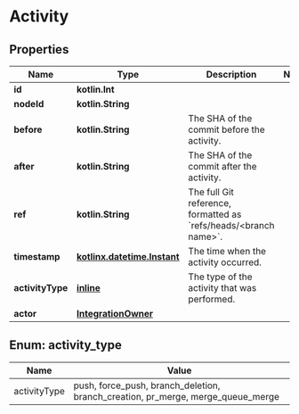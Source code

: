 
# Activity

## Properties
Name | Type | Description | Notes
------------ | ------------- | ------------- | -------------
**id** | **kotlin.Int** |  | 
**nodeId** | **kotlin.String** |  | 
**before** | **kotlin.String** | The SHA of the commit before the activity. | 
**after** | **kotlin.String** | The SHA of the commit after the activity. | 
**ref** | **kotlin.String** | The full Git reference, formatted as &#x60;refs/heads/&lt;branch name&gt;&#x60;. | 
**timestamp** | [**kotlinx.datetime.Instant**](kotlinx.datetime.Instant.md) | The time when the activity occurred. | 
**activityType** | [**inline**](#ActivityType) | The type of the activity that was performed. | 
**actor** | [**IntegrationOwner**](IntegrationOwner.md) |  | 


<a id="ActivityType"></a>
## Enum: activity_type
Name | Value
---- | -----
activityType | push, force_push, branch_deletion, branch_creation, pr_merge, merge_queue_merge



